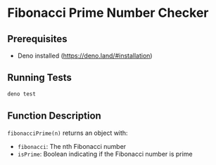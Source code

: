 # Fibonacci Prime Number Checker

## Prerequisites
- Deno installed (https://deno.land/#installation)

## Running Tests
```bash
deno test
```

## Function Description
`fibonacciPrime(n)` returns an object with:
- `fibonacci`: The nth Fibonacci number
- `isPrime`: Boolean indicating if the Fibonacci number is prime
